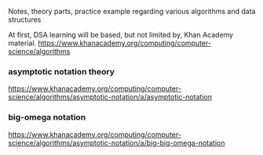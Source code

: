 Notes, theory parts, practice example regarding various algorithms and data structures

At first, DSA learning will be based, but not limited by, Khan Academy material.
https://www.khanacademy.org/computing/computer-science/algorithms

### asymptotic notation theory

https://www.khanacademy.org/computing/computer-science/algorithms/asymptotic-notation/a/asymptotic-notation

### big-omega notation

https://www.khanacademy.org/computing/computer-science/algorithms/asymptotic-notation/a/big-big-omega-notation


